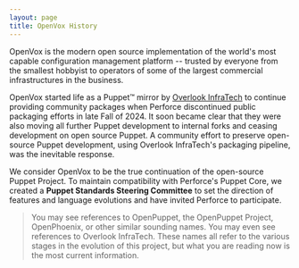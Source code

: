 ```yaml
---
layout: page
title: OpenVox History
---
```


OpenVox is the modern open source implementation of the world's most capable configuration management platform -- trusted by everyone from the smallest hobbyist to operators of some of the largest commercial infrastructures in the business.

OpenVox started life as a Puppet&trade; mirror by [Overlook InfraTech](https://overlookinfratech.com/) to continue providing community packages when Perforce discontinued public packaging efforts in late Fall of 2024.
It soon became clear that they were also moving all further Puppet development to internal forks and ceasing development on open source Puppet.
A community effort to preserve open-source Puppet development, using Overlook InfraTech's packaging pipeline, was the inevitable response.

We consider OpenVox to be the true continuation of the open-source Puppet Project.
To maintain compatibility with Perforce's Puppet Core, we created a **Puppet Standards Steering Committee** to set the direction of features and language evolutions and have invited Perforce to participate.

> You may see references to OpenPuppet, the OpenPuppet Project, OpenPhoenix, or other similar sounding names.
> You may even see references to Overlook InfraTech.
> These names all refer to the various stages in the evolution of this project, but what you are reading now is the most current information.
